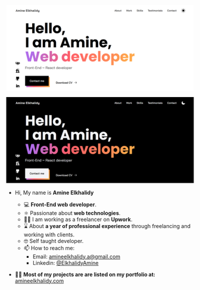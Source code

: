![](./light.png)   

![](./dark.png)   

- Hi, My name is **Amine Elkhalidy**
  - ‍💻 **Front-End web developer**.
  - ⚛️ Passionate about **web technologies**.
  - 👨‍💻 I am working as a freelancer on **Upwork**.
  - ⌛ About **a year of professional experience** through freelancing and working with clients.
  - 🤓 Self taught developer.
  - 📫 How to reach me:
    - Email: amineelkhalidy.a@gmail.com
    - Linkedin: [@ElkhalidyAmine](https://www.linkedin.com/in/amine-elkhalidy/)
 
 - 👨‍💻 **Most of my projects are are listed on my portfolio at:** [amineelkhalidy.com](https://www.amineelkhalidy.com)

   




